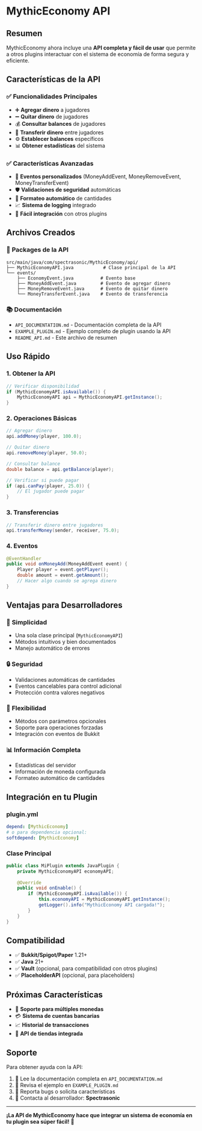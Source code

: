 # MythicEconomy API

## Resumen

MythicEconomy ahora incluye una **API completa y fácil de usar** que permite a otros plugins interactuar con el sistema de economía de forma segura y eficiente.

## Características de la API

### ✅ **Funcionalidades Principales**
- ➕ **Agregar dinero** a jugadores
- ➖ **Quitar dinero** de jugadores  
- 💰 **Consultar balances** de jugadores
- 🔄 **Transferir dinero** entre jugadores
- ⚙️ **Establecer balances** específicos
- 📊 **Obtener estadísticas** del sistema

### ✅ **Características Avanzadas**
- 🎯 **Eventos personalizados** (MoneyAddEvent, MoneyRemoveEvent, MoneyTransferEvent)
- 🛡️ **Validaciones de seguridad** automáticas
- 🎨 **Formateo automático** de cantidades
- 📈 **Sistema de logging** integrado
- 🔧 **Fácil integración** con otros plugins

## Archivos Creados

### 📁 **Packages de la API**
```
src/main/java/com/spectrasonic/MythicEconomy/api/
├── MythicEconomyAPI.java           # Clase principal de la API
└── events/
    ├── EconomyEvent.java          # Evento base
    ├── MoneyAddEvent.java         # Evento de agregar dinero
    ├── MoneyRemoveEvent.java      # Evento de quitar dinero
    └── MoneyTransferEvent.java    # Evento de transferencia
```

### 📚 **Documentación**
- `API_DOCUMENTATION.md` - Documentación completa de la API
- `EXAMPLE_PLUGIN.md` - Ejemplo completo de plugin usando la API
- `README_API.md` - Este archivo de resumen

## Uso Rápido

### 1. **Obtener la API**
```java
// Verificar disponibilidad
if (MythicEconomyAPI.isAvailable()) {
    MythicEconomyAPI api = MythicEconomyAPI.getInstance();
}
```

### 2. **Operaciones Básicas**
```java
// Agregar dinero
api.addMoney(player, 100.0);

// Quitar dinero
api.removeMoney(player, 50.0);

// Consultar balance
double balance = api.getBalance(player);

// Verificar si puede pagar
if (api.canPay(player, 25.0)) {
    // El jugador puede pagar
}
```

### 3. **Transferencias**
```java
// Transferir dinero entre jugadores
api.transferMoney(sender, receiver, 75.0);
```

### 4. **Eventos**
```java
@EventHandler
public void onMoneyAdd(MoneyAddEvent event) {
    Player player = event.getPlayer();
    double amount = event.getAmount();
    // Hacer algo cuando se agrega dinero
}
```

## Ventajas para Desarrolladores

### 🚀 **Simplicidad**
- Una sola clase principal (`MythicEconomyAPI`)
- Métodos intuitivos y bien documentados
- Manejo automático de errores

### 🔒 **Seguridad**
- Validaciones automáticas de cantidades
- Eventos cancelables para control adicional
- Protección contra valores negativos

### 🎯 **Flexibilidad**
- Métodos con parámetros opcionales
- Soporte para operaciones forzadas
- Integración con eventos de Bukkit

### 📊 **Información Completa**
- Estadísticas del servidor
- Información de moneda configurada
- Formateo automático de cantidades

## Integración en tu Plugin

### **plugin.yml**
```yaml
depend: [MythicEconomy]
# o para dependencia opcional:
softdepend: [MythicEconomy]
```

### **Clase Principal**
```java
public class MiPlugin extends JavaPlugin {
    private MythicEconomyAPI economyAPI;
    
    @Override
    public void onEnable() {
        if (MythicEconomyAPI.isAvailable()) {
            this.economyAPI = MythicEconomyAPI.getInstance();
            getLogger().info("MythicEconomy API cargada!");
        }
    }
}
```

## Compatibilidad

- ✅ **Bukkit/Spigot/Paper** 1.21+
- ✅ **Java** 21+
- ✅ **Vault** (opcional, para compatibilidad con otros plugins)
- ✅ **PlaceholderAPI** (opcional, para placeholders)

## Próximas Características

- 🔄 **Soporte para múltiples monedas**
- 💳 **Sistema de cuentas bancarias**
- 📈 **Historial de transacciones**
- 🏪 **API de tiendas integrada**

## Soporte

Para obtener ayuda con la API:

1. 📖 Lee la documentación completa en `API_DOCUMENTATION.md`
2. 👀 Revisa el ejemplo en `EXAMPLE_PLUGIN.md`
3. 🐛 Reporta bugs o solicita características
4. 💬 Contacta al desarrollador: **Spectrasonic**

---

**¡La API de MythicEconomy hace que integrar un sistema de economía en tu plugin sea súper fácil!** 🎉